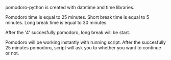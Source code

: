 pomodoro-python is created with datetime and time libraries.

Pomodoro time is equal to 25 minutes.
Short break time is equal to 5 minutes.
Long break time is equal to 30 minutes.

After the '4' succesfully pomodoro, long break will be start.

Pomodoro will be working instantly with running script. After the succesfully 25 minutes pomodoro, script will ask you to whether you want to continue or not.
